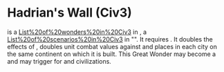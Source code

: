 # Hadrian's Wall (Civ3)

 is a [List%20of%20wonders%20in%20Civ3](wonder) in , a [List%20of%20scenarios%20in%20Civ3](scenario) in "". It requires . It doubles the effects of , doubles unit combat values against and places in each city on the same continent on which it is built. This Great Wonder may become a and may trigger for and civilizations.